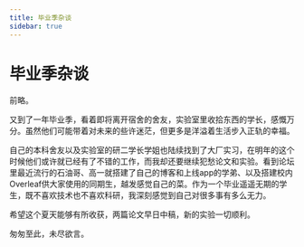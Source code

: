 ```yaml
---
title: 毕业季杂谈
sidebar: true
---
```


# 毕业季杂谈

<ClientOnly>
<title-pv/>
</ClientOnly>

前略。


又到了一年毕业季，看着即将离开宿舍的舍友，实验室里收拾东西的学长，感慨万分。虽然他们可能带着对未来的些许迷茫，但更多是洋溢着生活步入正轨的幸福。


自己的本科舍友以及实验室的研二学长学姐也陆续找到了大厂实习，在明年的这个时候他们或许就已经有了不错的工作，而我却还要继续犯愁论文和实验。看到论坛里最近流行的石油哥、高一就搭建了自己的博客和上线app的学弟、以及搭建校内Overleaf供大家使用的同期生，越发感觉自己的菜。作为一个毕业遥遥无期的学生，既不喜欢技术也不喜欢科研，我深刻感觉到自己对很多事有多么无力。


希望这个夏天能够有所收获，两篇论文早日中稿，新的实验一切顺利。


匆匆至此，未尽欲言。

<ClientOnly>
  <leave/>
</ClientOnly/>